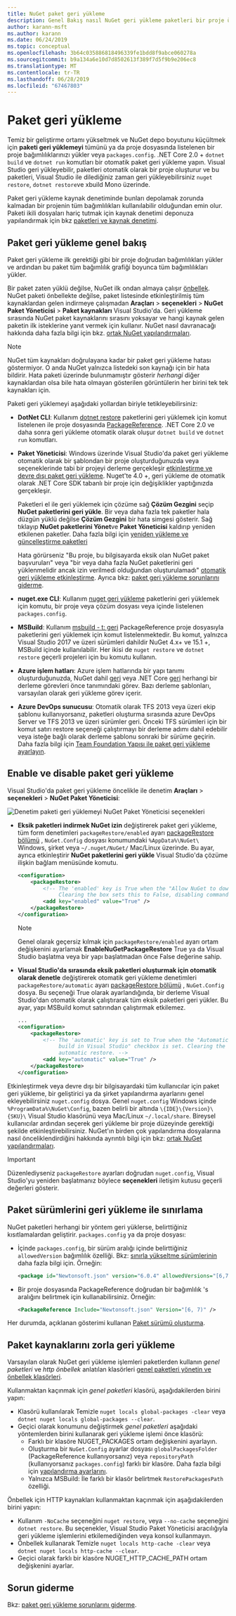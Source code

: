 ```yaml
---
title: NuGet paket geri yükleme
description: Genel Bakış nasıl NuGet geri yükleme paketleri bir proje üzerinde geri yükleme devre dışı bırakın ve sürümleri sınırlamak nasıl dahil olmak üzere bağlıdır.
author: karann-msft
ms.author: karann
ms.date: 06/24/2019
ms.topic: conceptual
ms.openlocfilehash: 3b64c035886818496339fe1bdd8f9abce060278a
ms.sourcegitcommit: b9a134a6e10d7d8502613f389f7d5f9b9e206ec8
ms.translationtype: MT
ms.contentlocale: tr-TR
ms.lasthandoff: 06/28/2019
ms.locfileid: "67467803"
---
```

# <a name="package-restore"></a>Paket geri yükleme

Temiz bir geliştirme ortamı yükseltmek ve NuGet depo boyutunu küçültmek için **paketi geri yüklemeyi** tümünü ya da proje dosyasında listelenen bir proje bağımlılıklarınızı yükler veya `packages.config`. .NET Core 2.0 + `dotnet build` ve `dotnet run` komutları bir otomatik paket geri yükleme yapın. Visual Studio geri yükleyebilir, paketleri otomatik olarak bir proje oluşturur ve bu paketleri, Visual Studio ile dilediğiniz zaman geri yükleyebilirsiniz `nuget restore`, `dotnet restore`ve xbuild Mono üzerinde.

Paket geri yükleme kaynak denetiminde bunları depolamak zorunda kalmadan bir projenin tüm bağımlılıkları kullanılabilir olduğundan emin olur. Paketi ikili dosyaları hariç tutmak için kaynak denetimi deponuza yapılandırmak için bkz [paketleri ve kaynak denetimi](../consume-packages/packages-and-source-control.md). 

## <a name="package-restore-overview"></a>Paket geri yükleme genel bakış

Paket geri yükleme ilk gerektiği gibi bir proje doğrudan bağımlılıkları yükler ve ardından bu paket tüm bağımlılık grafiği boyunca tüm bağımlılıkları yükler.

Bir paket zaten yüklü değilse, NuGet ilk ondan almaya çalışır [önbellek](../consume-packages/managing-the-global-packages-and-cache-folders.md). NuGet paketi önbellekte değilse, paket listesinde etkinleştirilmiş tüm kaynaklardan gelen indirmeye çalışmadan **Araçları** > **seçenekleri** > **NuGet Paket Yöneticisi**   >  **Paket kaynakları** Visual Studio'da. Geri yükleme sırasında NuGet paket kaynaklarını sırasını yoksayar ve hangi kaynak gelen paketin ilk isteklerine yanıt vermek için kullanır. NuGet nasıl davranacağı hakkında daha fazla bilgi için bkz. [ortak NuGet yapılandırmaları](Configuring-NuGet-Behavior.md). 

> [!Note]
> NuGet tüm kaynakları doğrulayana kadar bir paket geri yükleme hatası göstermiyor. O anda NuGet yalnızca listedeki son kaynağı için bir hata bildirir. Hata paketi üzerinde bulunmamıştır gösterir *herhangi* diğer kaynaklardan olsa bile hata olmayan gösterilen görüntülerin her birini tek tek kaynakları için.

Paketi geri yüklemeyi aşağıdaki yollardan biriyle tetikleyebilirsiniz:

- **DotNet CLI**: Kullanım [dotnet restore](/dotnet/core/tools/dotnet-restore?tabs=netcore2x) paketlerini geri yüklemek için komut listelenen ile proje dosyasında [PackageReference](../consume-packages/package-references-in-project-files.md). .NET Core 2.0 ve daha sonra geri yükleme otomatik olarak oluşur `dotnet build` ve `dotnet run` komutları.  

- **Paket Yöneticisi**: Windows üzerinde Visual Studio'da paket geri yükleme otomatik olarak bir şablondan bir proje oluşturduğunuzda veya seçeneklerinde tabi bir projeyi derleme gerçekleşir [etkinleştirme ve devre dışı paket geri yükleme](#enable-and-disable-package-restore). Nuget'te 4.0 +, geri yükleme de otomatik olarak .NET Core SDK tabanlı bir proje için değişiklikler yaptığınızda gerçekleşir.

    Paketleri el ile geri yüklemek için çözüme sağ **Çözüm Gezgini** seçip **NuGet paketlerini geri yükle**. Bir veya daha fazla tek paketler hala düzgün yüklü değilse **Çözüm Gezgini** bir hata simgesi gösterir. Sağ tıklayıp **NuGet paketlerini Yönet**ve **Paket Yöneticisi** kaldırıp yeniden etkilenen paketler. Daha fazla bilgi için [yeniden yükleme ve güncelleştirme paketleri](../consume-packages/reinstalling-and-updating-packages.md)

    Hata görürseniz "Bu proje, bu bilgisayarda eksik olan NuGet paket başvuruları" veya "bir veya daha fazla NuGet paketlerini geri yüklenmelidir ancak izin verilmedi olduğundan oluşturulamadı" [otomatik geri yükleme etkinleştirme](#enable-and-disable-package-restore). Ayrıca bkz: [paket geri yükleme sorunlarını giderme](Package-restore-troubleshooting.md).

- **nuget.exe CLI**: Kullanım [nuget geri yükleme](../tools/cli-ref-restore.md) paketlerini geri yüklemek için komutu, bir proje veya çözüm dosyası veya içinde listelenen `packages.config`. 

- **MSBuild**: Kullanım [msbuild - t: geri](../reference/msbuild-targets.md#restore-target) PackageReference proje dosyasıyla paketlerini geri yüklemek için komut listelenmektedir. Bu komut, yalnızca Visual Studio 2017 ve üzeri sürümleri dahildir NuGet 4.x+ ve 15.1 +, MSBuild içinde kullanılabilir. Her ikisi de `nuget restore` ve `dotnet restore` geçerli projeleri için bu komutu kullanın.

- **Azure işlem hatları**: Azure işlem hatlarında bir yapı tanımı oluşturduğunuzda, NuGet dahil [geri](/azure/devops/pipelines/tasks/package/nuget#restore-nuget-packages) veya .NET Core [geri](/azure/devops/pipelines/tasks/build/dotnet-core#restore-nuget-packages) herhangi bir derleme görevleri önce tanımındaki görev. Bazı derleme şablonları, varsayılan olarak geri yükleme görev içerir.

- **Azure DevOps sunucusu**: Otomatik olarak TFS 2013 veya üzeri ekip şablonu kullanıyorsanız, paketleri oluşturma sırasında azure DevOps Server ve TFS 2013 ve üzeri sürümler geri. Önceki TFS sürümleri için bir komut satırı restore seçeneği çalıştırmayı bir derleme adımı dahil edebilir veya isteğe bağlı olarak derleme şablonu sonraki bir sürüme geçirin. Daha fazla bilgi için [Team Foundation Yapısı ile paket geri yükleme ayarlayın](../consume-packages/team-foundation-build.md).

## <a name="enable-and-disable-package-restore"></a>Enable ve disable paket geri yükleme

Visual Studio'da paket geri yükleme öncelikle ile denetim **Araçları** > **seçenekleri** > **NuGet Paket Yöneticisi**:

![Denetim paketi geri yüklemeyi NuGet Paket Yöneticisi seçenekleri](media/Restore-01-AutoRestoreOptions.png)

- **Eksik paketleri indirmek NuGet izin** değiştirerek paket geri yükleme, tüm form denetimleri `packageRestore/enabled` ayarı [packageRestore bölümü](../reference/nuget-config-file.md#packagerestore-section) , `NuGet.Config` dosyası konumundaki `%AppData%\NuGet\` Windows, şirket veya `~/.nuget/NuGet/` Mac/Linux üzerinde. Bu ayar, ayrıca etkinleştirir **NuGet paketlerini geri yükle** Visual Studio'da çözüme ilişkin bağlam menüsünde komutu.

    ```xml
    <configuration>
        <packageRestore>
            <!-- The 'enabled' key is True when the "Allow NuGet to download missing packages" checkbox is set.
                 Clearing the box sets this to False, disabling command-line, automatic, and MSBuild-integrated restore. -->
            <add key="enabled" value="True" />
        </packageRestore>
    </configuration>
    ```
    
  > [!Note]
  > Genel olarak geçersiz kılmak için `packageRestore/enabled` ayarı ortam değişkenini ayarlamak **EnableNuGetPackageRestore** True ya da Visual Studio başlatma veya bir yapı başlatmadan önce False değerine sahip.

- **Visual Studio'da sırasında eksik paketleri oluşturmak için otomatik olarak denetle** değiştirerek otomatik geri yükleme denetimleri `packageRestore/automatic` ayarı [packageRestore bölümü](../reference/nuget-config-file.md#packagerestore-section) , `NuGet.Config` dosya. Bu seçeneği True olarak ayarlandığında, bir derleme Visual Studio'dan otomatik olarak çalıştırarak tüm eksik paketleri geri yükler. Bu ayar, yapı MSBuild komut satırından çalıştırmak etkilemez.

    ```xml
    ...
    <configuration>
        <packageRestore>
            <!-- The 'automatic' key is set to True when the "Automatically check for missing packages during
                 build in Visual Studio" checkbox is set. Clearing the box sets this to False and disables
                 automatic restore. -->
            <add key="automatic" value="True" />
        </packageRestore>
    </configuration>
    ```

Etkinleştirmek veya devre dışı bir bilgisayardaki tüm kullanıcılar için paket geri yükleme, bir geliştirici ya da şirket yapılandırma ayarlarını genel ekleyebilirsiniz `nuget.config` dosya. Genel `nuget.config` Windows içinde `%ProgramData%\NuGet\Config`, bazen belirli bir altında `\{IDE}\{Version}\{SKU}\` Visual Studio klasörünü veya Mac/Linux `~/.local/share`. Bireysel kullanıcılar ardından seçerek geri yükleme bir proje düzeyinde gerektiği şekilde etkinleştirebilirsiniz. NuGet'ın birden çok yapılandırma dosyalarına nasıl önceliklendirdiğini hakkında ayrıntılı bilgi için bkz: [ortak NuGet yapılandırmaları](../consume-packages/configuring-nuget-behavior.md#how-settings-are-applied).

> [!Important]
> Düzenlediyseniz `packageRestore` ayarları doğrudan `nuget.config`, Visual Studio'yu yeniden başlatmanız böylece **seçenekleri** iletişim kutusu geçerli değerleri gösterir.

## <a name="constrain-package-versions-with-restore"></a>Paket sürümlerini geri yükleme ile sınırlama

NuGet paketleri herhangi bir yöntem geri yüklerse, belirttiğiniz kısıtlamalardan geliştirir. `packages.config` ya da proje dosyası:

- İçinde `packages.config`, bir sürüm aralığı içinde belirttiğiniz `allowedVersion` bağımlılık özelliği. Bkz: [sınırla yükseltme sürümlerinin](../consume-packages/reinstalling-and-updating-packages.md#constraining-upgrade-versions) daha fazla bilgi için. Örneğin:

    ```xml
    <package id="Newtonsoft.json" version="6.0.4" allowedVersions="[6,7)" />
    ```

- Bir proje dosyasında PackageReference doğrudan bir bağımlılık 's aralığını belirtmek için kullanabilirsiniz. Örneğin:

    ```xml
    <PackageReference Include="Newtonsoft.json" Version="[6, 7)" />
    ```

Her durumda, açıklanan gösterimi kullanan [Paket sürümü oluşturma](../reference/package-versioning.md).

## <a name="force-restore-from-package-sources"></a>Paket kaynaklarını zorla geri yükleme

Varsayılan olarak NuGet geri yükleme işlemleri paketlerden kullanın *genel paketleri* ve *http önbellek* anlatılan klasörleri [genel paketleri yönetin ve önbellek klasörleri](managing-the-global-packages-and-cache-folders.md).

Kullanmaktan kaçınmak için *genel paketleri* klasörü, aşağıdakilerden birini yapın:

- Klasörü kullanılarak Temizle `nuget locals global-packages -clear` veya `dotnet nuget locals global-packages --clear`.
- Geçici olarak konumunu değiştirmek *genel paketleri* aşağıdaki yöntemlerden birini kullanarak geri yükleme işlemi önce klasörü:
  - Farklı bir klasöre NUGET_PACKAGES ortam değişkenini ayarlayın.
  - Oluşturma bir `NuGet.Config` ayarlar dosyası `globalPackagesFolder` (PackageReference kullanıyorsanız) veya `repositoryPath` (kullanıyorsanız `packages.config`) farklı bir klasöre. Daha fazla bilgi için [yapılandırma ayarlarını](../reference/nuget-config-file.md#config-section).
  - Yalnızca MSBuild: İle farklı bir klasör belirtmek `RestorePackagesPath` özelliği.

Önbellek için HTTP kaynakları kullanmaktan kaçınmak için aşağıdakilerden birini yapın:

- Kullanım `-NoCache` seçeneğini `nuget restore`, veya `--no-cache` seçeneğini `dotnet restore`. Bu seçenekler, Visual Studio Paket Yöneticisi aracılığıyla geri yükleme işlemlerini etkilemediğinden veya konsol kullanmayın.
- Önbellek kullanarak Temizle `nuget locals http-cache -clear` veya `dotnet nuget locals http-cache --clear`.
- Geçici olarak farklı bir klasöre NUGET_HTTP_CACHE_PATH ortam değişkenini ayarlar.

## <a name="troubleshooting"></a>Sorun giderme

Bkz: [paket geri yükleme sorunlarını giderme](package-restore-troubleshooting.md).
